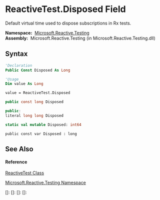 # ReactiveTest.Disposed Field

Default virtual time used to dispose subscriptions in Rx tests.

**Namespace:**  [Microsoft.Reactive.Testing](Microsoft.Reactive.Testing\Microsoft.Reactive.Testing.md)  
**Assembly:**  Microsoft.Reactive.Testing (in Microsoft.Reactive.Testing.dll)

## Syntax

```vb
'Declaration
Public Const Disposed As Long
```

```vb
'Usage
Dim value As Long

value = ReactiveTest.Disposed
```

```csharp
public const long Disposed
```

```c++
public:
literal long long Disposed
```

```fsharp
static val mutable Disposed: int64
```

```jscript
public const var Disposed : long
```

## See Also

#### Reference

[ReactiveTest Class](ReactiveTest\ReactiveTest.md)

[Microsoft.Reactive.Testing Namespace](Microsoft.Reactive.Testing\Microsoft.Reactive.Testing.md)

[]: 
[]: 
[]: 
[]: 